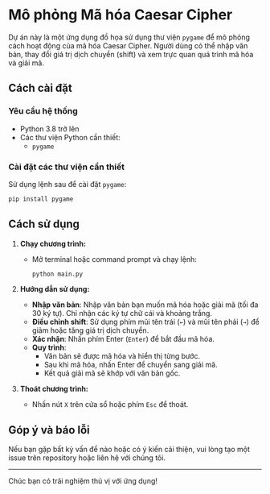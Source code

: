 
# Mô phỏng Mã hóa Caesar Cipher

Dự án này là một ứng dụng đồ họa sử dụng thư viện `pygame` để mô phỏng cách hoạt động của mã hóa Caesar Cipher. Người dùng có thể nhập văn bản, thay đổi giá trị dịch chuyển (shift) và xem trực quan quá trình mã hóa và giải mã.

## Cách cài đặt

### Yêu cầu hệ thống

- Python 3.8 trở lên
- Các thư viện Python cần thiết:
  - `pygame`

### Cài đặt các thư viện cần thiết

Sử dụng lệnh sau để cài đặt `pygame`:

```bash
pip install pygame
```

## Cách sử dụng

1. **Chạy chương trình:**
   - Mở terminal hoặc command prompt và chạy lệnh:

     ```bash
     python main.py
     ```

2. **Hướng dẫn sử dụng:**
   - **Nhập văn bản**: Nhập văn bản bạn muốn mã hóa hoặc giải mã (tối đa 30 ký tự). Chỉ nhận các ký tự chữ cái và khoảng trắng.
   - **Điều chỉnh shift**: Sử dụng phím mũi tên trái (`←`) và mũi tên phải (`→`) để giảm hoặc tăng giá trị dịch chuyển.
   - **Xác nhận**: Nhấn phím Enter (`Enter`) để bắt đầu mã hóa.
   - **Quy trình**:
     - Văn bản sẽ được mã hóa và hiển thị từng bước.
     - Sau khi mã hóa, nhấn Enter để chuyển sang giải mã.
     - Kết quả giải mã sẽ khớp với văn bản gốc.

3. **Thoát chương trình:**
   - Nhấn nút `X` trên cửa sổ hoặc phím `Esc` để thoát.

## Góp ý và báo lỗi

Nếu bạn gặp bất kỳ vấn đề nào hoặc có ý kiến cải thiện, vui lòng tạo một issue trên repository hoặc liên hệ với chúng tôi.

---

Chúc bạn có trải nghiệm thú vị với ứng dụng!
